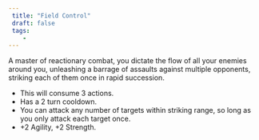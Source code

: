 ```yaml
---
 title: "Field Control"
 draft: false
 tags:
    -
---
```

A master of reactionary combat, you dictate the flow of all your enemies around you, unleashing a barrage of assaults against multiple opponents, striking each of them once in rapid succession.

- This will consume 3 actions.
 - Has a 2 turn cooldown.
 - You can attack any number of targets within striking range, so long as you only attack each target once.
 - +2 Agility, +2 Strength.
